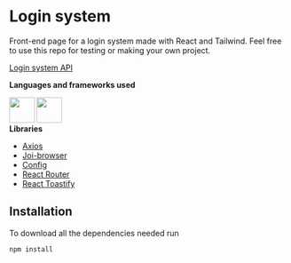 # Login system 

Front-end page for a login system made with React and Tailwind. Feel free to use this repo for testing or making your own project.<br/>

[Login system API](https://github.com/AFLP2199/login-system-api)

**Languages and frameworks used**

<img align="left" width="46px" src="https://cdn.jsdelivr.net/gh/devicons/devicon/icons/react/react-original.svg" /><img align="left" width="46px" src="https://cdn.jsdelivr.net/gh/devicons/devicon/icons/tailwindcss/tailwindcss-plain.svg" />

<br/><br/>

**Libraries**

* [Axios](https://axios-http.com/docs/intro)
* [Joi-browser](https://www.npmjs.com/package/joi-browser)
* [Config](https://www.npmjs.com/package/config)
* [React Router](https://v5.reactrouter.com/web/guides/quick-start)
* [React Toastify](https://fkhadra.github.io/react-toastify/introduction)

## Installation

To download all the dependencies needed run
   ```sh
   npm install
   ```
